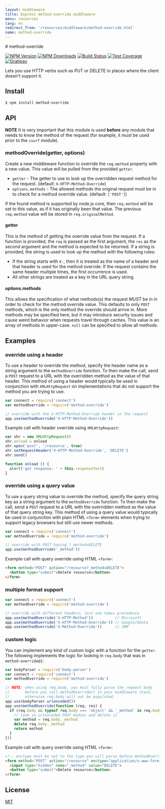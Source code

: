 ```yaml
---
layout: middleware
title: Express method-override middleware
menu: resources
lang: en
redirect_from: '/resources/middleware/method-override.html'
name: method-override
---
```

<div id="page-doc" markdown="1">
# method-override

[![NPM Version][npm-image]][npm-url]
[![NPM Downloads][downloads-image]][downloads-url]
[![Build Status][travis-image]][travis-url]
[![Test Coverage][coveralls-image]][coveralls-url]
[![Gratipay][gratipay-image]][gratipay-url]

Lets you use HTTP verbs such as PUT or DELETE in places where the client doesn't support it.

## Install

```sh
$ npm install method-override
```

## API

**NOTE** It is very important that this module is used **before** any module that
needs to know the method of the request (for example, it _must_ be used prior to
the `csurf` module).

### methodOverride(getter, options)

Create a new middleware function to override the `req.method` property with a new
value. This value will be pulled from the provided `getter`.

- `getter` - The getter to use to look up the overridden request method for the request. (default: `X-HTTP-Method-Override`)
- `options.methods` - The allowed methods the original request must be in to check for a method override value. (default: `['POST']`)

If the found method is supported by node.js core, then `req.method` will be set to
this value, as if it has originally been that value. The previous `req.method`
value will be stored in `req.originalMethod`.

#### getter

This is the method of getting the override value from the request. If a function is provided,
the `req` is passed as the first argument, the `res` as the second argument and the method is
expected to be returned. If a string is provided, the string is used to look up the method
with the following rules:

- If the string starts with `X-`, then it is treated as the name of a header and that header
  is used for the method override. If the request contains the same header multiple times, the
  first occurrence is used.
- All other strings are treated as a key in the URL query string.

#### options.methods

This allows the specification of what methods(s) the request *MUST* be in in order to check for
the method override value. This defaults to only `POST` methods, which is the only method the
override should arrive in. More methods may be specified here, but it may introduce security
issues and cause weird behavior when requests travel through caches. This value is an array
of methods in upper-case. `null` can be specified to allow all methods.

## Examples

### override using a header

To use a header to override the method, specify the header name
as a string argument to the `methodOverride` function. To then make
the call, send  a `POST` request to a URL with the overridden method
as the value of that header. This method of using a header would
typically be used in conjunction with `XMLHttpRequest` on implementations
that do not support the method you are trying to use.

```js
var connect = require('connect')
var methodOverride = require('method-override')

// override with the X-HTTP-Method-Override header in the request
app.use(methodOverride('X-HTTP-Method-Override'))
```

Example call with header override using `XMLHttpRequest`:

```js
var xhr = new XMLHttpRequest()
xhr.onload = onload
xhr.open('post', '/resource', true)
xhr.setRequestHeader('X-HTTP-Method-Override', 'DELETE')
xhr.send()

function onload () {
  alert('got response: ' + this.responseText)
}
```

### override using a query value

To use a query string value to override the method, specify the query
string key as a string argument to the `methodOverride` function. To
then make the call, send  a `POST` request to a URL with the overridden
method as the value of that query string key. This method of using a
query value would typically be used in conjunction with plain HTML
`<form>` elements when trying to support legacy browsers but still use
newer methods.

```js
var connect = require('connect')
var methodOverride = require('method-override')

// override with POST having ?_method=DELETE
app.use(methodOverride('_method'))
```

Example call with query override using HTML `<form>`:

```html
<form method="POST" action="/resource?_method=DELETE">
  <button type="submit">Delete resource</button>
</form>
```

### multiple format support

```js
var connect = require('connect')
var methodOverride = require('method-override')

// override with different headers; last one takes precedence
app.use(methodOverride('X-HTTP-Method'))          // Microsoft
app.use(methodOverride('X-HTTP-Method-Override')) // Google/GData
app.use(methodOverride('X-Method-Override'))      // IBM
```

### custom logic

You can implement any kind of custom logic with a function for the `getter`. The following
implements the logic for looking in `req.body` that was in `method-override@1`:

```js
var bodyParser = require('body-parser')
var connect = require('connect')
var methodOverride = require('method-override')

// NOTE: when using req.body, you must fully parse the request body
//       before you call methodOverride() in your middleware stack,
//       otherwise req.body will not be populated.
app.use(bodyParser.urlencoded())
app.use(methodOverride(function (req, res) {
  if (req.body && typeof req.body === 'object' && '_method' in req.body) {
    // look in urlencoded POST bodies and delete it
    var method = req.body._method
    delete req.body._method
    return method
  }
}))
```

Example call with query override using HTML `<form>`:

```html
<!-- enctype must be set to the type you will parse before methodOverride() -->
<form method="POST" action="/resource" enctype="application/x-www-form-urlencoded">
  <input type="hidden" name="_method" value="DELETE">
  <button type="submit">Delete resource</button>
</form>
```

## License

[MIT](LICENSE)

[npm-image]: https://img.shields.io/npm/v/method-override.svg
[npm-url]: https://npmjs.org/package/method-override
[travis-image]: https://img.shields.io/travis/expressjs/method-override/master.svg
[travis-url]: https://travis-ci.org/expressjs/method-override
[coveralls-image]: https://img.shields.io/coveralls/expressjs/method-override/master.svg
[coveralls-url]: https://coveralls.io/r/expressjs/method-override?branch=master
[downloads-image]: https://img.shields.io/npm/dm/method-override.svg
[downloads-url]: https://npmjs.org/package/method-override
[gratipay-image]: https://img.shields.io/gratipay/dougwilson.svg
[gratipay-url]: https://www.gratipay.com/dougwilson/
</div>
